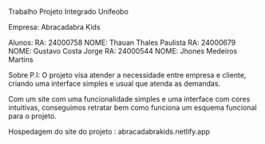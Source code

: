 Trabalho Projeto Integrado Unifeobo

Empresa: Abracadabra Kids

Alunos: RA: 24000758 NOME: Thauan Thales Paulista RA: 24000679 NOME: Gustavo Costa Jorge RA: 24000544 NOME: Jhones Medeiros Martins

Sobre P.I: O projeto visa atender a necessidade entre empresa e cliente, criando uma interface simples e usual que atenda as demandas.

Com um site com uma funcionalidade simples e uma interface com cores intuitivas, conseguimos retratar bem como funciona um esquema funcional para o projeto.

Hospedagem do site do projeto : abracadabrakids.netlify.app
